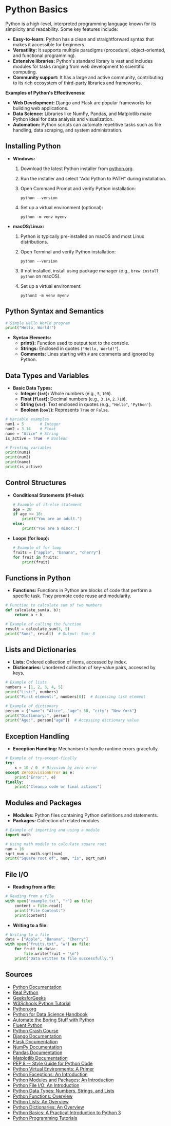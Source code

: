 # Python Basics

Python is a high-level, interpreted programming language known for its simplicity and readability. Some key features include:

- **Easy-to-learn:** Python has a clean and straightforward syntax that makes it accessible for beginners.
- **Versatility:** It supports multiple paradigms (procedural, object-oriented, and functional programming).
- **Extensive libraries:** Python's standard library is vast and includes modules for tasks ranging from web development to scientific computing.
- **Community support:** It has a large and active community, contributing to its rich ecosystem of third-party libraries and frameworks.

**Examples of Python's Effectiveness:**

- **Web Development:** Django and Flask are popular frameworks for building web applications.
- **Data Science:** Libraries like NumPy, Pandas, and Matplotlib make Python ideal for data analysis and visualization.
- **Automation:** Python scripts can automate repetitive tasks such as file handling, data scraping, and system administration.

## Installing Python

- **Windows:**
   1. Download the latest Python installer from [python.org](https://www.python.org/downloads/windows/).
   2. Run the installer and select "Add Python to PATH" during installation.
   3. Open Command Prompt and verify Python installation:

      ```
      python --version
      ```

   4. Set up a virtual environment (optional):

      ```
      python -m venv myenv
      ```

- **macOS/Linux:**
   1. Python is typically pre-installed on macOS and most Linux distributions.
   2. Open Terminal and verify Python installation:

      ```
      python --version
      ```

   3. If not installed, install using package manager (e.g., `brew install python` on macOS).
   4. Set up a virtual environment:

      ```
      python3 -m venv myenv
      ```

## Python Syntax and Semantics

```python
# Simple Hello World program
print("Hello, World!")
```

- **Syntax Elements:**
  - **print():** Function used to output text to the console.
  - **Strings:** Enclosed in quotes (`"Hello, World!"`).
  - **Comments:** Lines starting with `#` are comments and ignored by Python.

## Data Types and Variables

- **Basic Data Types:**
  - **Integer (`int`):** Whole numbers (e.g., `5`, `100`).
  - **Float (`float`):** Decimal numbers (e.g., `3.14`, `2.718`).
  - **String (`str`):** Text enclosed in quotes (e.g., `"Hello"`, `'Python'`).
  - **Boolean (`bool`):** Represents `True` or `False`.

```python
# Variable examples
num1 = 5       # Integer
num2 = 3.14    # Float
name = "Alice" # String
is_active = True  # Boolean

# Printing variables
print(num1)
print(num2)
print(name)
print(is_active)
```

## Control Structures

- **Conditional Statements (if-else):**

   ```python
   # Example of if-else statement
   age = 20
   if age >= 18:
       print("You are an adult.")
   else:
       print("You are a minor.")
   ```

- **Loops (for loop):**

   ```python
   # Example of for loop
   fruits = ["apple", "banana", "cherry"]
   for fruit in fruits:
       print(fruit)
   ```

## Functions in Python

- **Functions:** Functions in Python are blocks of code that perform a specific task. They promote code reuse and modularity.

```python
# Function to calculate sum of two numbers
def calculate_sum(a, b):
    return a + b

# Example of calling the function
result = calculate_sum(3, 5)
print("Sum:", result)  # Output: Sum: 8
```

## Lists and Dictionaries

- **Lists:** Ordered collection of items, accessed by index.
- **Dictionaries:** Unordered collection of key-value pairs, accessed by keys.

```python
# Example of lists
numbers = [1, 2, 3, 4, 5]
print("List:", numbers)
print("First element:", numbers[0])  # Accessing list element

# Example of dictionary
person = {"name": "Alice", "age": 30, "city": "New York"}
print("Dictionary:", person)
print("Age:", person["age"])  # Accessing dictionary value
```

## Exception Handling

- **Exception Handling:** Mechanism to handle runtime errors gracefully.

```python
# Example of try-except-finally
try:
    x = 10 / 0  # Division by zero error
except ZeroDivisionError as e:
    print("Error:", e)
finally:
    print("Cleanup code or final actions")
```

## Modules and Packages

- **Modules:** Python files containing Python definitions and statements.
- **Packages:** Collection of related modules.

```python
# Example of importing and using a module
import math

# Using math module to calculate square root
num = 16
sqrt_num = math.sqrt(num)
print("Square root of", num, "is", sqrt_num)
```

## File I/O

- **Reading from a file:**

```python
# Reading from a file
with open("example.txt", "r") as file:
    content = file.read()
    print("File Content:")
    print(content)
```

- **Writing to a file:**

```python
# Writing to a file
data = ["Apple", "Banana", "Cherry"]
with open("fruits.txt", "w") as file:
    for fruit in data:
        file.write(fruit + "\n")
    print("Data written to file successfully.")
```

## Sources

- [Python Documentation](https://docs.python.org/3/)
- [Real Python](https://realpython.com/)
- [GeeksforGeeks](https://www.geeksforgeeks.org/python-programming-language/)
- [W3Schools Python Tutorial](https://www.w3schools.com/python/)
- [Python.org](https://www.python.org/)
- [Python for Data Science Handbook](https://jakevdp.github.io/PythonDataScienceHandbook/)
- [Automate the Boring Stuff with Python](https://automatetheboringstuff.com/)
- [Fluent Python](https://www.oreilly.com/library/view/fluent-python/9781491946237/)
- [Python Crash Course](https://nostarch.com/pythoncrashcourse2e)
- [Django Documentation](https://docs.djangoproject.com/en/3.2/)
- [Flask Documentation](https://flask.palletsprojects.com/en/2.0.x/)
- [NumPy Documentation](https://numpy.org/doc/stable/)
- [Pandas Documentation](https://pandas.pydata.org/docs/)
- [Matplotlib Documentation](https://matplotlib.org/stable/contents.html)
- [PEP 8 -- Style Guide for Python Code](https://www.python.org/dev/peps/pep-0008/)
- [Python Virtual Environments: A Primer](https://realpython.com/python-virtual-environments-a-primer/)
- [Python Exceptions: An Introduction](https://realpython.com/python-exceptions/)
- [Python Modules and Packages: An Introduction](https://realpython.com/python-modules-packages/)
- [Python File I/O: An Introduction](https://realpython.com/read-write-files-python/)
- [Python Data Types: Numbers, Strings, and Lists](https://realpython.com/python-data-types/)
- [Python Functions: Overview](https://realpython.com/defining-your-own-python-function/)
- [Python Lists: An Overview](https://realpython.com/python-lists-tuples/)
- [Python Dictionaries: An Overview](https://realpython.com/python-dicts/)
- [Python Basics: A Practical Introduction to Python 3](https://realpython.com/python-basics/)
- [Python Programming Tutorials](https://www.programiz.com/python-programming)

